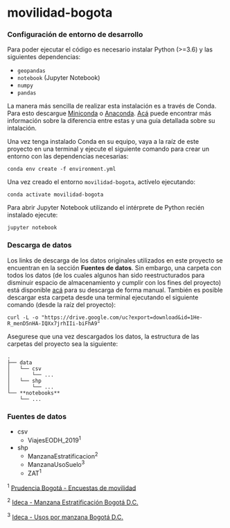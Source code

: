 # movilidad-bogota


### Configuración de entorno de desarrollo
Para poder ejecutar el código es necesario instalar Python (>=3.6) y las siguientes dependencias:
* `geopandas`
* `notebook` (Jupyter Notebook)
* `numpy`
* `pandas`

La manera más sencilla de realizar esta instalación es a través de Conda. Para esto descargue [Miniconda][1] o [Anaconda][2]. [Acá][3] puede encontrar más información sobre la diferencia entre estas y una guía detallada sobre su intalación.

Una vez tenga instalado Conda en su equipo, vaya a la raíz de este proyecto en una terminal y ejecute el siguiente comando para crear un entorno con las dependencias necesarias:

```
conda env create -f environment.yml
```

Una vez creado el entorno `movilidad-bogota`, actívelo ejecutando:

```
conda activate movilidad-bogota
```

Para abrir Jupyter Notebook utilizando el intérprete de Python recién instalado ejecute:

```
jupyter notebook
```

### Descarga de datos
Los links de descarga de los datos originales utilizados en este proyecto se encuentran en la sección **Fuentes de datos**. Sin embargo, una carpeta con todos los datos (de los cuales algunos han sido reestructurados para disminuir espacio de almacenamiento y cumplir con los fines del proyecto) está disponible [acá][4] para su descarga de forma manual. También es posible descargar esta carpeta desde una terminal ejecutando el siguiente comando (desde la raíz del proyecto):

```
curl -L -o "https://drive.google.com/uc?export=download&id=1He-R_menD5nHA-IQXx7jrhIIi-biFhA9"
```

Asegurese que una vez descargados los datos, la estructura de las carpetas del proyecto sea la siguiente:

```
.
├── data
│   └── csv
│       └── ...
│   └── shp
│       └── ...
└── **notebooks**
    └── ...
```

### Fuentes de datos
* csv
    - ViajesEODH_2019<sup>1</sup>
* shp
    - ManzanaEstratificacion<sup>2</sup>
    - ManzanaUsoSuelo<sup>3</sup>
    - ZAT<sup>1</sup>


<sup>1</sup> [Prudencia Bogotá - Encuestas de movilidad][5]

<sup>2</sup> [Ideca - Manzana Estratificación Bogotá D.C.][6]

<sup>3</sup> [Ideca - Usos por manzana Bogotá D.C.][7]




[1]: https://docs.conda.io/en/latest/miniconda.html
[2]: https://www.anaconda.com/products/individual
[3]: https://docs.conda.io/projects/conda/en/latest/user-guide/install/download.html
[4]: https://drive.google.com/open?id=1QLCakladzBUmSZAg6qA5UQ9u8e0pjRiz
[5]: https://www.simur.gov.co/portal-simur/datos-del-sector/encuestas-de-movilidad/
[6]: https://www.ideca.gov.co/recursos/mapas/manzana-estratificacion-bogota-dc
[7]: https://www.ideca.gov.co/recursos/mapas/usos-por-manzana-bogota-dc
